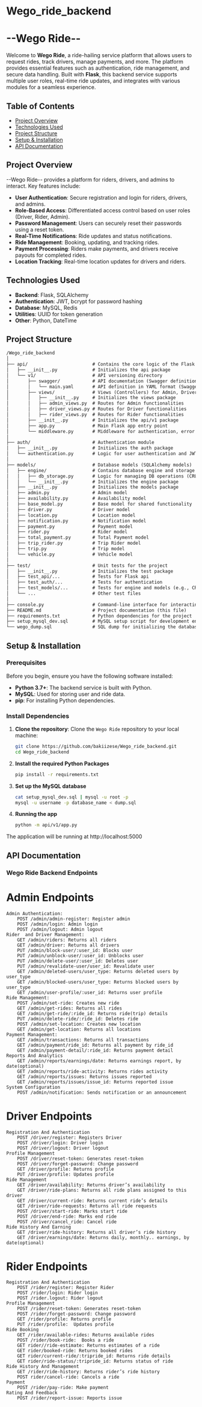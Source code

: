 # Wego_ride_backend
# --Wego Ride--

Welcome to **Wego Ride**, a ride-hailing service platform that allows users to request rides, track drivers, manage payments, and more. The platform provides essential features such as authentication, ride management, and secure data handling. Built with **Flask**, this backend service supports multiple user roles, real-time ride updates, and integrates with various modules for a seamless experience.

## Table of Contents

- [Project Overview](#project-overview)
- [Technologies Used](#technologies-used)
- [Project Structure](#project-structure)
- [Setup & Installation](#setup-installation)
- [API Documentation](#api-documentation)

## Project Overview

--Wego Ride-- provides a platform for riders, drivers, and admins to interact. Key features include:

- **User Authentication**: Secure registration and login for riders, drivers, and admins.
- **Role-Based Access**: Differentiated access control based on user roles (Driver, Rider, Admin).
- **Password Management**: Users can securely reset their passwords using a reset token.
- **Real-Time Notifications**: Ride updates and status notifications.
- **Ride Management**: Booking, updating, and tracking rides.
- **Payment Processing**: Riders make payments, and drivers receive payouts for completed rides.
- **Location Tracking**: Real-time location updates for drivers and riders.

## Technologies Used

- **Backend**: Flask, SQLAlchemy
- **Authentication**: JWT, bcrypt for password hashing
- **Database**: MySQL, Redis
- **Utilities**: UUID for token generation
- **Other**: Python, DateTime

## Project Structure
   ````markdown
   /Wego_ride_backend
   │
   ├── api/                        # Contains the core logic of the Flask API
   │   ├── __init__.py             # Initializes the api package
   │   └── v1/                     # API versioning directory
   │       ├── swagger/            # API documentation (Swagger definition)
   │       │   └── main.yaml       # API definition in YAML format (Swagger)
   │       ├── views/              # Views (Controllers) for Admin, Driver, and Rider
   │       │   ├── __init__.py     # Initializes the views package
   │       │   ├── admin_views.py  # Routes for Admin functionalities
   │       │   ├── driver_views.py # Routes for Driver functionalities
   │       │   ├── rider_views.py  # Routes for Rider functionalities
   │       ├── __init__.py         # Initializes the api/v1 package
   │       ├── app.py              # Main Flask app entry point
   │       └── middleware.py       # Middleware for authentication, error handling
   │
   ├── auth/                       # Authentication module
   │   ├── __init__.py             # Initializes the auth package
   │   └── authentication.py       # Logic for user authentication and JWT handling
   │
   ├── models/                     # Database models (SQLAlchemy models)
   │   ├── engine/                 # Contains database engine and storage logic
   │   │   ├── db_storage.py       # Logic for managing DB operations (CRUD)
   │   │   └── __init__.py         # Initializes the engine package
   │   ├── __init__.py             # Initializes the models package
   │   ├── admin.py                # Admin model
   │   ├── availability.py         # Availability model
   │   ├── base_model.py           # Base model for shared functionality
   │   ├── driver.py               # Driver model
   │   ├── location.py             # Location model
   │   ├── notification.py         # Notification model
   │   ├── payment.py              # Payment model
   │   ├── rider.py                # Rider model
   │   ├── total_payment.py        # Total Payment model
   │   ├── trip_rider.py           # Trip Rider model
   │   ├── trip.py                 # Trip model
   │   └── vehicle.py              # Vehicle model
   │
   ├── test/                       # Unit tests for the project
   │   ├── __init__.py             # Initializes the test package
   │   ├── test_api/...            # Tests for Flask api
   │   ├── test_auth/...           # Tests for authentication
   │   ├── test_models/...         # Tests for engine and models (e.g., CRUD operations)
   │   └── ...                     # Other test files
   │
   ├── console.py                  # Command-line interface for interacting with the app
   ├── README.md                   # Project documentation (this file)
   ├── requirements.txt            # Python dependencies for the project
   ├── setup_mysql_dev.sql         # MySQL setup script for development environment
   └── wego_dump.sql               # SQL dump for initializing the database
   ````


## Setup & Installation

### Prerequisites

Before you begin, ensure you have the following software installed:

- **Python 3.7+**: The backend service is built with Python.
- **MySQL**: Used for storing user and ride data.
- **pip**: For installing Python dependencies.

### Install Dependencies

1. **Clone the repository**:
   Clone the `Wego Ride` repository to your local machine:

   ```bash
   git clone https://github.com/bakiizese/Wego_ride_backend.git
   cd Wego_ride_backend

2. **Install the required  Python Packages**
   ```bash
   pip install -r requirements.txt

3. **Set up the MySQL database**
   ```bash
   cat setup_mysql_dev.sql | mysql -u root -p 
   mysql -u username -p database_name < dump.sql

4. **Running the app**
   ```bash
   python -m api/v1/app.py

The application will be running at http://localhost:5000


## API Documentation

### Wego Ride Backend Endpoints

# Admin Endpoints
    Admin Authentication:
        POST /admin/admin-register: Register admin
        POST /admin/login: Admin login
        POST /admin/logout: Admin logout
    Rider  and Driver Management:
        GET /admin/riders: Returns all riders
        GET /admin/driver: Returns all drivers
        PUT /admin/block-user/:user_id: Blocks user
        PUT /admin/unblock-user/:user_id: Unblocks user
        PUT /admin/delete-user/:user_id: Deletes user
        PUT /admin/revalidate-user/user_id: Revalidate user
        GET /admin/deleted-users/user_type: Returns deleted users by user_type
        GET /admin/blocked-users/user_type: Returns blocked users by user_type
        GET /admin/user-profile/:user_id: Returns user profile
    Ride Management:
        POST /admin/set-ride: Creates new ride
        GET /admin/get-rides: Returns all rides
        GET /admin/get-ride/:ride_id: Returns ride(trip) details 
        PUT /admin/delete-ride/:ride_id: Deletes ride
        POST /admin/set-location: Creates new location
        GET /admin/get-location: Returns all locations
    Payment Management:
        GET /admin/transactions: Returns all transactions
        GET /admin/payment/ride_id: Returns all payment by ride_id
        GET /admin/payment-detail/:ride_id: Returns payment detail
    Reports And Analytics
        GET /admin/reports/earnings/date: Returns earnings report, by date(optional)
        GET /admin/reports/ride-activity: Returns rides activity
        GET /admin/reports/issues: Returns issues reported
        GET /admin/reports/issues/issue_id: Returns reported issue
    System Configuration
        POST /admin/notification: Sends notification or an announcement 

# Driver Endpoints
    Registration And Authentication
        POST /driver/register: Registers Driver
        POST /driver/login: Driver login
        POST /driver/logout: Driver logout
    Profile Management
        POST /driver/reset-token: Generates reset-token
        POST /driver/forget-password: Change password
        GET /driver/profile: Returns profile
        PUT /driver/profile: Updates profile
    Ride Management
        GET /driver/availability: Returns driver’s availability
        GET /driver/ride-plans: Returns all ride plans assigned to this driver
        GET /driver/current-ride: Returns current ride’s details
        GET /driver/ride-requests: Returns all ride requests
        POST /driver/start-ride: Marks start ride
        POST /driver/end-ride: Marks end ride
        POST /driver/cancel_ride: Cancel ride
    Ride History And Earning
        GET /driver/ride-history: Returns all driver’s ride history
        GET /driver/earnings/date: Returns daily, monthly.. earnings, by date(optional)

# Rider Endpoints
    Registration And Authentication
        POST /rider/register: Register Rider
        POST /rider/login: Rider login
        POST /rider.logout: Rider logout
    Profile Management
        POST /rider/reset-token: Generates reset-token
        POST /rider/forget-password: Change password
        GET /rider/profile: Returns profile
        PUT /rider/profile:  Updates profile
    Ride Booking
        GET /rider/available-rides: Returns available rides
        POST /rider/book-ride:  Books a ride
        GET rider//ride-estimate: Returns estimates of a ride
        GET rider/booked-ride: Returns booked rides
        GET rider/current-ride/:tripride_id: Returns ride details
        GET rider/ride-status/:tripride_id: Returns status of ride
    Ride History And Management
        GET /rider/ride-history: Returns rider’s ride history
        POST rider/cancel-ride: Cancels a ride
    Payment
        POST /rider/pay-ride: Make payment
    Rating And Feedback
        POST /rider/report-issue: Reports issue
